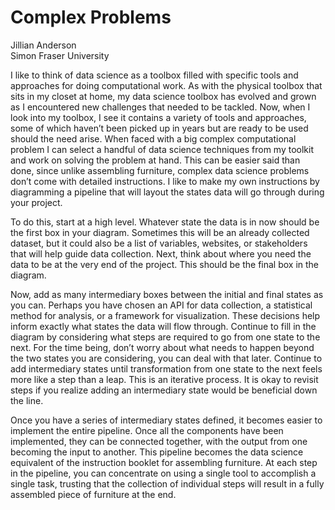 # Complex Problems 

Jillian Anderson    
Simon Fraser University  

I like to think of data science as a toolbox filled with specific tools and approaches for doing computational work. As with the physical toolbox that sits in my closet at home, my data science toolbox has evolved and grown as I encountered new challenges that needed to be tackled. Now, when I look into my toolbox, I see it contains a variety of tools and approaches, some of which haven’t been picked up in years but are ready to be used should the need arise. When faced with a big complex computational problem I can select a handful of data science techniques from my toolkit and work on solving the problem at hand. This can be easier said than done, since unlike assembling furniture, complex data science problems don’t come with detailed instructions. I like to make my own instructions by diagramming a pipeline that will layout the states data will go through during your project.

To do this, start at a high level. Whatever state the data is in now should be the first box in your diagram. Sometimes this will be an already collected dataset, but it could also be a list of variables, websites, or stakeholders that will help guide data collection. Next, think about where you need the data to be at the very end of the project. This should be the final box in the diagram.

Now, add as many intermediary boxes between the initial and final states as you can. Perhaps you have chosen an API for data collection, a statistical method for analysis, or a framework for visualization. These decisions help inform exactly what states the data will flow through. Continue to fill in the diagram by considering what steps are required to go from one state to the next. For the time being, don’t worry about what needs to happen beyond the two states you are considering, you can deal with that later. Continue to add intermediary states until transformation from one state to the next feels more like a step than a leap. This is an iterative process. It is okay to revisit steps if you realize adding an intermediary state would be beneficial down the line.

Once you have a series of intermediary states defined, it becomes easier to implement the entire pipeline. Once all the components have been implemented, they can be connected together, with the output from one becoming the input to another. This pipeline becomes the data science equivalent of the instruction booklet for assembling furniture. At each step in the pipeline, you can concentrate on using a single tool to accomplish a single task, trusting that the collection of individual steps will result in a fully assembled piece of furniture at the end.
